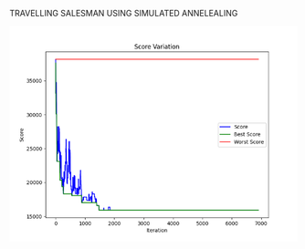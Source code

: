   TRAVELLING SALESMAN USING SIMULATED ANNELEALING

![SCORE](https://github.com/RDXRUD/Travelling-salesman-/blob/main/score_variation_graph.png)
